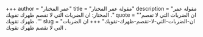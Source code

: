 +++
author = "عمر المختار"
title = "مقولة عمر المختار"
description = "مقولة عمر المختار: ان الضربات التي لا تقصم ظهرك تقويك ."
quote = '''ان الضربات التي لا تقصم ظهرك تقويك .'''
slug = "ان-الضربات-التي-لا-تقصم-ظهرك-تقويك"
+++
ان الضربات التي لا تقصم ظهرك تقويك .
